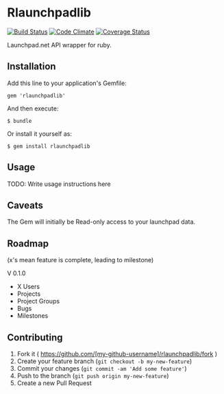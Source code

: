 # Rlaunchpadlib

[![Build Status](https://travis-ci.org/chuckbutler/rlaunchpadlib.svg?branch=master)](https://travis-ci.org/chuckbutler/rlaunchpadlib)
[![Code Climate](https://codeclimate.com/github/chuckbutler/rlaunchpadlib.png)](https://codeclimate.com/github/chuckbutler/rlaunchpadlib)
[![Coverage Status](https://coveralls.io/repos/chuckbutler/rlaunchpadlib/badge.png)](https://coveralls.io/r/chuckbutler/rlaunchpadlib)

Launchpad.net API wrapper for ruby.

## Installation

Add this line to your application's Gemfile:

    gem 'rlaunchpadlib'

And then execute:

    $ bundle

Or install it yourself as:

    $ gem install rlaunchpadlib

## Usage

TODO: Write usage instructions here

## Caveats

The Gem will initially be Read-only access to your launchpad data. 

## Roadmap

(x's mean feature is complete, leading to milestone)

V 0.1.0 
 - X Users
 - Projects
 - Project Groups
 - Bugs
 - Milestones

## Contributing

1. Fork it ( https://github.com/[my-github-username]/rlaunchpadlib/fork )
2. Create your feature branch (`git checkout -b my-new-feature`)
3. Commit your changes (`git commit -am 'Add some feature'`)
4. Push to the branch (`git push origin my-new-feature`)
5. Create a new Pull Request
